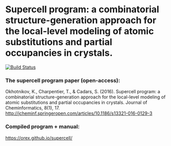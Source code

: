 # Supercell program: a combinatorial structure-generation approach for the local-level modeling of atomic substitutions and partial occupancies in crystals.

[![Build Status](https://travis-ci.org/orex/supercell.svg?branch=master)](https://travis-ci.org/orex/supercell)

### The supercell program paper (open-access):
Okhotnikov, K., Charpentier, T., & Cadars, S. (2016). Supercell program: a combinatorial structure-generation approach for the local-level modeling of atomic substitutions and partial occupancies in crystals. Journal of Cheminformatics, 8(1), 17. http://jcheminf.springeropen.com/articles/10.1186/s13321-016-0129-3

### Compiled program + manual:
https://orex.github.io/supercell/
